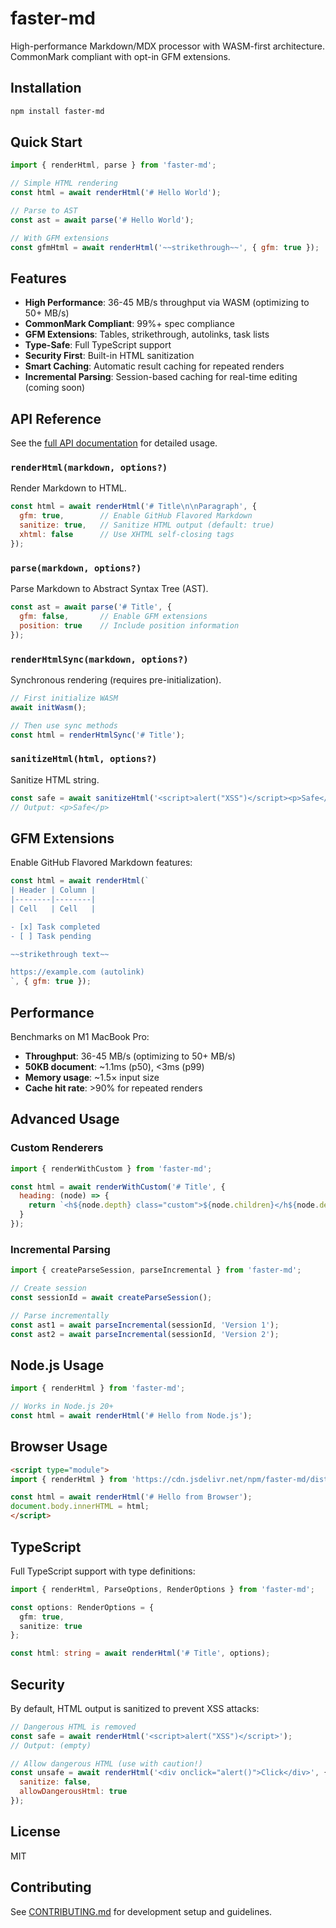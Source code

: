 # faster-md

High-performance Markdown/MDX processor with WASM-first architecture. CommonMark compliant with opt-in GFM extensions.

## Installation

```bash
npm install faster-md
```

## Quick Start

```javascript
import { renderHtml, parse } from 'faster-md';

// Simple HTML rendering
const html = await renderHtml('# Hello World');

// Parse to AST
const ast = await parse('# Hello World');

// With GFM extensions
const gfmHtml = await renderHtml('~~strikethrough~~', { gfm: true });
```

## Features

- **High Performance**: 36-45 MB/s throughput via WASM (optimizing to 50+ MB/s)
- **CommonMark Compliant**: 99%+ spec compliance
- **GFM Extensions**: Tables, strikethrough, autolinks, task lists
- **Type-Safe**: Full TypeScript support
- **Security First**: Built-in HTML sanitization
- **Smart Caching**: Automatic result caching for repeated renders
- **Incremental Parsing**: Session-based caching for real-time editing (coming soon)

## API Reference

See the [full API documentation](./docs/API.md) for detailed usage.

### `renderHtml(markdown, options?)`

Render Markdown to HTML.

```javascript
const html = await renderHtml('# Title\n\nParagraph', {
  gfm: true,        // Enable GitHub Flavored Markdown
  sanitize: true,   // Sanitize HTML output (default: true)
  xhtml: false      // Use XHTML self-closing tags
});
```

### `parse(markdown, options?)`

Parse Markdown to Abstract Syntax Tree (AST).

```javascript
const ast = await parse('# Title', {
  gfm: false,       // Enable GFM extensions
  position: true    // Include position information
});
```

### `renderHtmlSync(markdown, options?)`

Synchronous rendering (requires pre-initialization).

```javascript
// First initialize WASM
await initWasm();

// Then use sync methods
const html = renderHtmlSync('# Title');
```

### `sanitizeHtml(html, options?)`

Sanitize HTML string.

```javascript
const safe = await sanitizeHtml('<script>alert("XSS")</script><p>Safe</p>');
// Output: <p>Safe</p>
```

## GFM Extensions

Enable GitHub Flavored Markdown features:

```javascript
const html = await renderHtml(`
| Header | Column |
|--------|--------|
| Cell   | Cell   |

- [x] Task completed
- [ ] Task pending

~~strikethrough text~~

https://example.com (autolink)
`, { gfm: true });
```

## Performance

Benchmarks on M1 MacBook Pro:

- **Throughput**: 36-45 MB/s (optimizing to 50+ MB/s)
- **50KB document**: ~1.1ms (p50), <3ms (p99)
- **Memory usage**: ~1.5× input size
- **Cache hit rate**: >90% for repeated renders

## Advanced Usage

### Custom Renderers

```javascript
import { renderWithCustom } from 'faster-md';

const html = await renderWithCustom('# Title', {
  heading: (node) => {
    return `<h${node.depth} class="custom">${node.children}</h${node.depth}>`;
  }
});
```

### Incremental Parsing

```javascript
import { createParseSession, parseIncremental } from 'faster-md';

// Create session
const sessionId = await createParseSession();

// Parse incrementally
const ast1 = await parseIncremental(sessionId, 'Version 1');
const ast2 = await parseIncremental(sessionId, 'Version 2');
```

## Node.js Usage

```javascript
import { renderHtml } from 'faster-md';

// Works in Node.js 20+
const html = await renderHtml('# Hello from Node.js');
```

## Browser Usage

```html
<script type="module">
import { renderHtml } from 'https://cdn.jsdelivr.net/npm/faster-md/dist/index.js';

const html = await renderHtml('# Hello from Browser');
document.body.innerHTML = html;
</script>
```

## TypeScript

Full TypeScript support with type definitions:

```typescript
import { renderHtml, ParseOptions, RenderOptions } from 'faster-md';

const options: RenderOptions = {
  gfm: true,
  sanitize: true
};

const html: string = await renderHtml('# Title', options);
```

## Security

By default, HTML output is sanitized to prevent XSS attacks:

```javascript
// Dangerous HTML is removed
const safe = await renderHtml('<script>alert("XSS")</script>');
// Output: (empty)

// Allow dangerous HTML (use with caution!)
const unsafe = await renderHtml('<div onclick="alert()">Click</div>', {
  sanitize: false,
  allowDangerousHtml: true
});
```

## License

MIT

## Contributing

See [CONTRIBUTING.md](../../CONTRIBUTING.md) for development setup and guidelines.